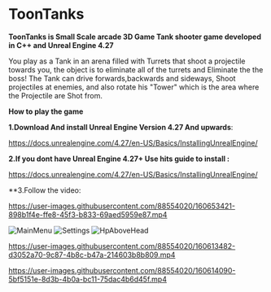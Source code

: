 # ToonTanks
**ToonTanks is Small Scale arcade 3D Game Tank shooter game developed in C++ and Unreal Engine 4.27**

You play as a Tank in an arena filled with Turrets that shoot a projectile towards you, the object is to eliminate all of the turrets and Eliminate the the boss!
The Tank can drive forwards,backwards and sideways, Shoot projectiles at enemies, and also rotate his "Tower" which is the area where the  Projectile 
are Shot from.

**How to play the game**

**1.Download And install Unreal Engine Version 4.27 And upwards**:

https://docs.unrealengine.com/4.27/en-US/Basics/InstallingUnrealEngine/

**2.If you dont have Unreal Engine 4.27+ Use hits guide to install :**

https://docs.unrealengine.com/4.27/en-US/Basics/InstallingUnrealEngine/

**3.Follow the video:

https://user-images.githubusercontent.com/88554020/160653421-898b1f4e-ffe8-45f3-b833-69aed5959e87.mp4



![MainMenu](https://user-images.githubusercontent.com/88554020/160614352-6195ccb2-6b16-4a39-837d-f79a3c0c230f.jpg)
![Settings](https://user-images.githubusercontent.com/88554020/160635905-66545e0a-e016-4cef-b16c-5e6508ca8bd6.jpg)
![HpAboveHead](https://user-images.githubusercontent.com/88554020/160615060-9880269a-c2ea-4f5d-8f22-ade2ca53a973.png)

https://user-images.githubusercontent.com/88554020/160613482-d3052a70-9c87-4b8c-b47a-214603b8b809.mp4


https://user-images.githubusercontent.com/88554020/160614090-5bf5151e-8d3b-4b0a-bc11-75dac4b6d45f.mp4



